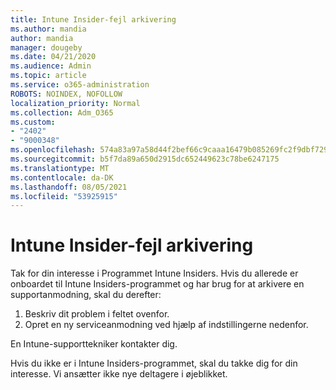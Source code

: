 ```yaml
---
title: Intune Insider-fejl arkivering
ms.author: mandia
author: mandia
manager: dougeby
ms.date: 04/21/2020
ms.audience: Admin
ms.topic: article
ms.service: o365-administration
ROBOTS: NOINDEX, NOFOLLOW
localization_priority: Normal
ms.collection: Adm_O365
ms.custom:
- "2402"
- "9000348"
ms.openlocfilehash: 574a83a97a58d44f2bef66c9caaa16479b085269fc2f9dbf729a23ca8d37bba6
ms.sourcegitcommit: b5f7da89a650d2915dc652449623c78be6247175
ms.translationtype: MT
ms.contentlocale: da-DK
ms.lasthandoff: 08/05/2021
ms.locfileid: "53925915"
---
```

# <a name="intune-insider-bug-filing"></a>Intune Insider-fejl arkivering

Tak for din interesse i Programmet Intune Insiders. Hvis du allerede er onboardet til Intune Insiders-programmet og har brug for at arkivere en supportanmodning, skal du derefter:

1. Beskriv dit problem i feltet ovenfor.
2. Opret en ny serviceanmodning ved hjælp af indstillingerne nedenfor.

En Intune-supporttekniker kontakter dig.

Hvis du ikke er i Intune Insiders-programmet, skal du takke dig for din interesse. Vi ansætter ikke nye deltagere i øjeblikket.
